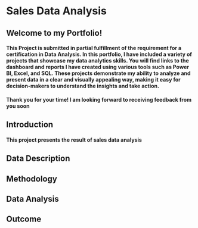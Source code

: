 # Sales Data Analysis

## Welcome to my Portfolio!

#### This Project is submitted in partial fulfillment of the requirement for a certification in Data Analysis. In this portfolio, I have included a variety of projects that showcase my data analytics skills. You will find links to the dashboard and reports I have created using various tools such as Power BI, Excel, and SQL. These projects demonstrate my ability to analyze and present data in a clear and visually appealing way, making it easy for decision-makers to understand the insights and take action.

#### Thank you for your time! I am looking forward to receiving feedback from you soon

## Introduction
#### This project presents the result of sales data analysis 

## Data Description

## Methodology

## Data Analysis

## Outcome


